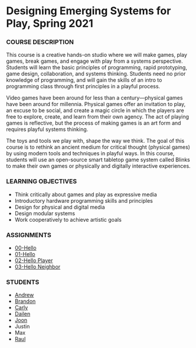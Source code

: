 # Designing Emerging Systems for Play, Spring 2021

### COURSE DESCRIPTION
This course is a creative hands-on studio where we will make games, play games, break games, and engage with play from a systems perspective. Students will learn the basic principles of programming, rapid prototyping, game design, collaboration, and systems thinking. Students need no prior knowledge of programming, and will gain the skills of an intro to programming class through first principles in a playful process.

Video games have been around for less than a century—physical games have been around for millennia. Physical games offer an invitation to play, an excuse to be social, and create a magic circle in which the players are free to explore, create, and learn from their own agency. The act of playing games is reflective, but the process of making games is an art form and requires playful systems thinking.

The toys and tools we play with, shape the way we think. The goal of this course is to rethink an ancient medium for critical thought (physical games) by using modern tools and techniques in playful ways. In this course, students will use an open-source smart tabletop game system called Blinks to make their own games or physically and digitally interactive experiences. 

### LEARNING OBJECTIVES
- Think critically about games and play as expressive media
- Introductory hardware programming skills and principles
- Design for physical and digital media
- Design modular systems
- Work cooperatively to achieve artistic goals

### ASSIGNMENTS
- [00-Hello](https://github.com/jbobrow/OART-UT18-S21/tree/main/Assignments/00-Hello)
- [01-Hello](https://github.com/jbobrow/OART-UT18-S21/tree/main/Assignments/01-Hello%20World)
- [02-Hello Player](https://github.com/jbobrow/OART-UT18-S21/tree/main/Assignments/02-Hello%20Player)
- [03-Hello Neighbor](https://github.com/jbobrow/OART-UT18-S21/tree/main/Assignments/03-Hello%20Neighbor)

### STUDENTS
- [Andrew](https://github.com/ateb22/OART-UT18-S21)
- [Brandon](https://github.com/bleeCS/OART-UT18-S21)
- [Carly](https://github.com/cgradeff/OART-UT18-S21)
- [Dailen](https://github.com/GerberaTetra/OART-UT18-S21)
- [Joon](https://github.com/JoonLee6075/OART-UT18-S21)
- Justin
- Max
- [Raul](https://github.com/rshah1127/OART-UT18-S21)
